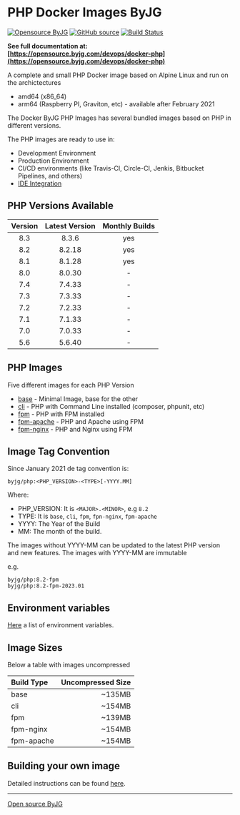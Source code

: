 # PHP Docker Images ByJG

[![Opensource ByJG](https://img.shields.io/badge/opensource-byjg-success.svg)](http://opensource.byjg.com)
[![GitHub source](https://img.shields.io/badge/Github-source-informational?logo=github)](https://github.com/byjg/docker-php/)
[![Build Status](https://github.com/byjg/docker-php/actions/workflows/build.yml/badge.svg?branch=master)](https://github.com/byjg/docker-php/actions/workflows/build.yml)

**See full documentation at: [https://opensource.byjg.com/devops/docker-php](https://opensource.byjg.com/devops/docker-php)**

A complete and small PHP Docker image based on Alpine Linux and run on the archictectures

- amd64 (x86_64)
- arm64 (Raspberry PI, Graviton, etc) - available after February 2021

The Docker ByJG PHP Images has several bundled images based on PHP in different versions.

The PHP images are ready to use in:

- Development Environment
- Production Environment
- CI/CD environments (like Travis-CI, Circle-CI, Jenkis, Bitbucket Pipelines, and others)
- [IDE Integration](docs/ide.md)

## PHP Versions Available

| Version | Latest Version | Monthly Builds |
|:-------:|:--------------:|:--------------:|
|   8.3   |     8.3.6      |      yes       |
|   8.2   |     8.2.18     |      yes       |
|   8.1   |     8.1.28     |      yes       |
|   8.0   |     8.0.30     |       -        |
|   7.4   |     7.4.33     |       -        |
|   7.3   |     7.3.33     |       -        |
|   7.2   |     7.2.33     |       -        |
|   7.1   |     7.1.33     |       -        |
|   7.0   |     7.0.33     |       -        |
|   5.6   |     5.6.40     |       -        |

## PHP Images

Five different images for each PHP Version

- [base](docs/image-base.md) - Minimal Image, base for the other
- [cli](docs/image-cli.md) - PHP with Command Line installed (composer, phpunit, etc)
- [fpm](docs/image-fpm.md) - PHP with FPM installed
- [fpm-apache](docs/image-fpm.md) - PHP and Apache using FPM
- [fpm-nginx](docs/image-fpm.md) - PHP and Nginx using FPM

## Image Tag Convention

Since January 2021 de tag convention is:

```
byjg/php:<PHP_VERSION>-<TYPE>[-YYYY.MM]
```

Where:
- PHP_VERSION: It is `<MAJOR>.<MINOR>`, e.g `8.2`
- TYPE: It is `base`, `cli`,  `fpm`, `fpn-nginx`, `fpm-apache`
- YYYY: The Year of the Build
- MM: The month of the build.

The images without YYYY-MM can be updated to the latest PHP version and new features. 
The images with YYYY-MM are immutable

e.g.

```
byjg/php:8.2-fpm
byjg/php:8.2-fpm-2023.01
```

## Environment variables

[Here](docs/environment.md) a list of environment variables.

 
## Image Sizes

Below a table with images uncompressed

| Build Type | Uncompressed Size |
|:-----------|------------------:|
| base       |            ~135MB |
| cli        |            ~154MB |
| fpm        |            ~139MB |
| fpm-nginx  |            ~154MB |
| fpm-apache |            ~154MB |


## Building your own image

Detailed instructions can be found [here](docs/building.md).

----
[Open source ByJG](http://opensource.byjg.com)
